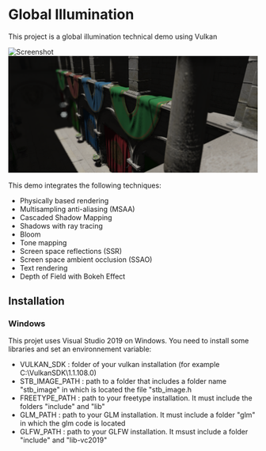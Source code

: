 # Global Illumination

This project is a global illumination technical demo using Vulkan

![Screenshot](https://github.com/arthur-monteiro/Global-Illumination/blob/master/Pictures%20description/Capture.PNG)
![Screenshot](https://github.com/arthur-monteiro/Global-Illumination/blob/master/Pictures%20description/Capture_2.png)

This demo integrates the following techniques:
* Physically based rendering
* Multisampling anti-aliasing (MSAA)
* Cascaded Shadow Mapping
* Shadows with ray tracing
* Bloom
* Tone mapping
* Screen space reflections (SSR)
* Screen space ambient occlusion (SSAO)
* Text rendering
* Depth of Field with Bokeh Effect

## Installation

### Windows

This projet uses Visual Studio 2019 on Windows.
You need to install some libraries and set an environnement variable:
* VULKAN_SDK : folder of your vulkan installation (for example C:\VulkanSDK\1.1.108.0)
* STB_IMAGE_PATH : path to a folder that includes a folder name "stb_image" in which is located the file "stb_image.h
* FREETYPE_PATH : path to your freetype installation. It must include the folders "include" and "lib"
* GLM_PATH : path to your GLM installation. It must include a folder "glm" in which the glm code is located
* GLFW_PATH : path to your GLFW installation. It msust include a folder "include" and "lib-vc2019"
